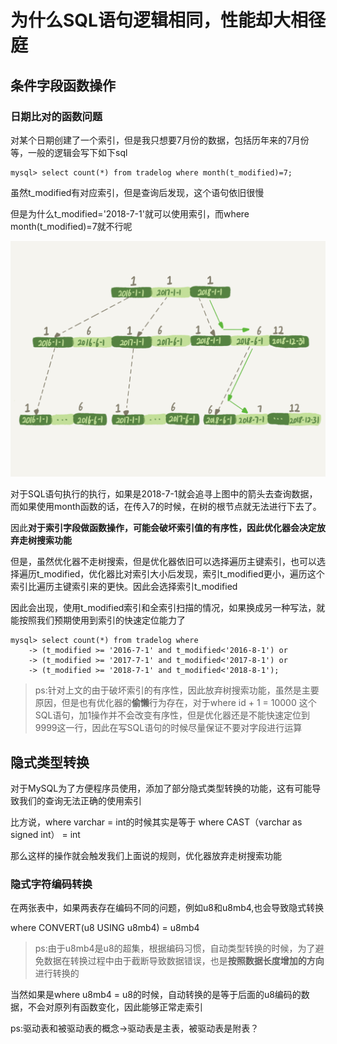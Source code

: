# 为什么SQL语句逻辑相同，性能却大相径庭

## 条件字段函数操作

### 日期比对的函数问题

对某个日期创建了一个索引，但是我只想要7月份的数据，包括历年来的7月份等，一般的逻辑会写下如下sql

```mysql
mysql> select count(*) from tradelog where month(t_modified)=7;
```

虽然t_modified有对应索引，但是查询后发现，这个语句依旧很慢

但是为什么t_modified='2018-7-1'就可以使用索引，而where month(t_modified)=7就不行呢

![3e30d9a5e67f711f5af2e2599e800286](where的条件很关键.assets/3e30d9a5e67f711f5af2e2599e800286.png)

对于SQL语句执行的执行，如果是2018-7-1就会追寻上图中的箭头去查询数据，而如果使用month函数的话，在传入7的时候，在树的根节点就无法进行下去了。

因此**对于索引字段做函数操作，可能会破坏索引值的有序性，因此优化器会决定放弃走树搜索功能**

但是，虽然优化器不走树搜索，但是优化器依旧可以选择遍历主键索引，也可以选择遍历t_modified，优化器比对索引大小后发现，索引t_modified更小，遍历这个索引比遍历主键索引来的更快。因此会选择索引t_modified

因此会出现，使用t_modified索引和全索引扫描的情况，如果换成另一种写法，就能按照我们预期使用到索引的快速定位能力了

```mysql
mysql> select count(*) from tradelog where
    -> (t_modified >= '2016-7-1' and t_modified<'2016-8-1') or
    -> (t_modified >= '2017-7-1' and t_modified<'2017-8-1') or 
    -> (t_modified >= '2018-7-1' and t_modified<'2018-8-1');
```

> ps:针对上文的由于破坏索引的有序性，因此放弃树搜索功能，虽然是主要原因，但是也有优化器的**偷懒**行为存在，对于where id + 1 = 10000 这个SQL语句，加1操作并不会改变有序性，但是优化器还是不能快速定位到9999这一行，因此在写SQL语句的时候尽量保证不要对字段进行运算

## 隐式类型转换

对于MySQL为了方便程序员使用，添加了部分隐式类型转换的功能，这有可能导致我们的查询无法正确的使用索引

比方说，where varchar = int的时候其实是等于 where CAST（varchar as signed int） = int

那么这样的操作就会触发我们上面说的规则，优化器放弃走树搜索功能

### 隐式字符编码转换

在两张表中，如果两表存在编码不同的问题，例如u8和u8mb4,也会导致隐式转换

where CONVERT(u8 USING u8mb4) = u8mb4

> ps:由于u8mb4是u8的超集，根据编码习惯，自动类型转换的时候，为了避免数据在转换过程中由于截断导致数据错误，也是**按照数据长度增加的方向**进行转换的

当然如果是where u8mb4 = u8的时候，自动转换的是等于后面的u8编码的数据，不会对原列有函数变化，因此能够正常走索引

ps:驱动表和被驱动表的概念->驱动表是主表，被驱动表是附表？